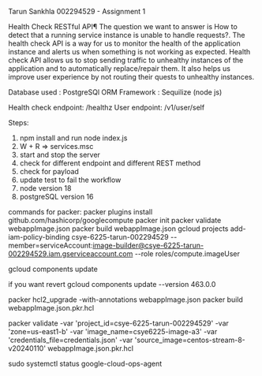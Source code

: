 Tarun Sankhla 002294529 - Assignment 1

Health Check RESTful API¶
The question we want to answer is How to detect that a running service instance is unable to handle requests?.
The health check API is a way for us to monitor the health of the application instance and alerts us when something is not working as expected.
Health check API allows us to stop sending traffic to unhealthy instances of the application and to automatically replace/repair them. It also helps us improve user experience by not routing their quests to unhealthy instances.


Database used : PostgreSQl
ORM Framework : Sequilize (node js)

Health check endpoint:  /healthz
User endpoint: /v1/user/self

Steps:
1) npm install and run node index.js
2) W + R => services.msc
3) start and stop the server 
4) check for different endpoint and different REST method
5) check for payload
6) update test to fail the workflow
7) node version 18
8) postgreSQL version 16


commands for packer:
packer plugins install github.com/hashicorp/googlecompute
packer init
packer validate webappImage.json
packer build webappImage.json
gcloud projects add-iam-policy-binding csye-6225-tarun-002294529 --member=serviceAccount:image-builder@csye-6225-tarun-002294529.iam.gserviceaccount.com  --role roles/compute.imageUser

gcloud components update

if you want revert
gcloud components update --version 463.0.0

packer hcl2_upgrade -with-annotations webappImage.json
packer build webappImage.json.pkr.hcl



packer validate  -var 'project_id=csye-6225-tarun-002294529' -var 'zone=us-east1-b' -var 'image_name=csye6225-image-a3' -var 'credentials_file=credentials.json' -var 'source_image=centos-stream-8-v20240110' webappImage.json.pkr.hcl


sudo systemctl status google-cloud-ops-agent
